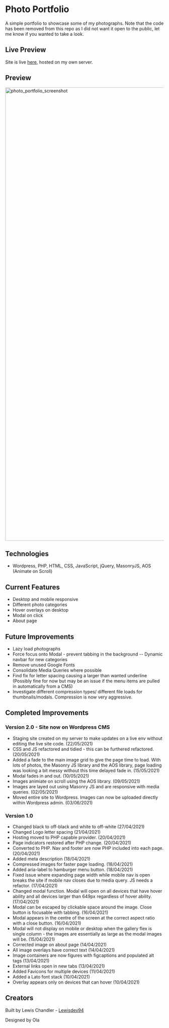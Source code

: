 # Photo Portfolio

A simple portfolio to showcase some of my photographs. Note that the code has been removed from this repo as I did not want it open to the public, let me know if you wanted to take a look.


## Live Preview

Site is live [here](https://photography.lewisdev.me ), hosted on my own server.

## Preview

<img width="1437" alt="photo_portfolio_screenshot" src="https://user-images.githubusercontent.com/66197473/115259392-c376b580-a129-11eb-8ed3-cb52c284ac4e.png">

## Technologies

- Wordpress, PHP, HTML, CSS, JavaScript, jQuery, MasonryJS, AOS (Animate on Scroll)

## Current Features

- Desktop and mobile responsive
- Different photo categories
- Hover overlays on desktop
- Modal on click
- About page


## Future Improvements

- Lazy load photographs
- Force focus onto Modal - prevent tabbing in the background
-- Dynamic navbar for new categories
- Remove unused Google Fonts
- Consolidate Media Queries where possible
- Find fix for letter spacing causing a larger than wanted underline (Possibly fine for now but may be an issue if the menu items are pulled in automatically from a CMS)
- Investigate different compression types/ different file loads for thumbnails/modals. Compression is now very aggressive.


## Completed Improvements


### Version 2.0 - Site now on Wordpress CMS

- Staging site created on my server to make updates on a live env without editing the live site code. (22/05/2021)
- CSS and JS refactored and tidied - this can be furthered refactored. (20/05/2021)
- Added a fade to the main image grid to give the page time to load. With lots of photos, the Masonry JS library and the AOS library, page loading was looking a bit messy without this time delayed fade in. (15/05/2021)
- Modal fades in and out. (10/05/2021)
- Images animiate on scroll using the AOS library. (09/05/2021)
- Images are layed out using Masonry JS and are responsive with media queries. (02/05/2021)
- Moved entire site to Wordpress. Images can now be uploaded directly within Wordpress admin. (03/06/2021)

### Version 1.0

- Changed black to off-black and white to off-white (27/04/2021)
- Changed Logo letter spacing (21/04/2021)
- Hosting moved to PHP capable provider. (20/04/2021)
- Page indicators restored after PHP change. (20/04/2021)
- Converted to PHP. Nav and footer are now PHP included into each page. (20/04/2021)
- Added meta description (18/04/2021)
- Compressed images for faster page loading. (18/04/2021)
- Added aria-label to hamburger menu button. (18/04/2021)
- Fixed issue where expanding page width while mobile nav is open breaks the site if mobile nav closes due to media query. JS needs a refactor. (17/04/2021)
- Changed modal function. Modal will open on all devices that have hover ability and all devices larger than 649px regardless of hover ability. (17/04/2021)
- Modal can be escaped by clickable space around the image. Close button is focusable with tabbing. (16/04/2021)
- Modal appears in the centre of the screen at the correct aspect ratio with a close button. (16/04/2021)
- Modal will not display on mobile or desktop when the gallery flex is single column - the images are essentially as large as the modal images will be. (15/04/2021)
- Corrected image on about page (14/04/2021)
- All image overlays have correct text (14/04/2021)
- Image containers are now figures with figcaptions and populated alt tags (13/04/2021)
- External links open in new tabs (13/04/2021)
- Added Favicons for multiple devices (11/04/2021)
- Added a Lato font stack (10/04/2021)
- Overlay appears only on devices that can hover (10/04/2021)


## Creators

Built by Lewis Chandler - [Lewisdev94](https://github.com/Lewisdev94)

Designed by Ola
